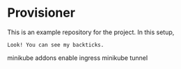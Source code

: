 # Provisioner

This is an example repository for the project. In this setup, 

```
Look! You can see my backticks.
```



minikube addons enable ingress
minikube tunnel
